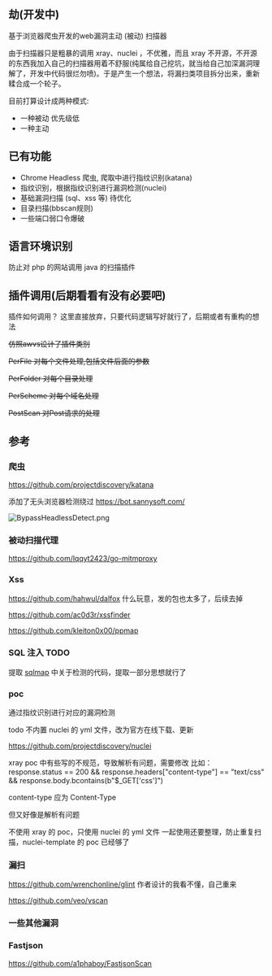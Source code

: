 ## 劫(开发中)

基于浏览器爬虫开发的web漏洞主动 (被动) 扫描器

由于扫描器只是粗暴的调用 xray、nuclei ，不优雅，而且 xray 不开源，不开源的东西我加入自己的扫描器用着不舒服(纯属给自己挖坑，就当给自己加深漏洞理解了，开发中代码很烂勿喷)。于是产生一个想法，将漏扫类项目拆分出来，重新糅合成一个轮子。

目前打算设计成两种模式:

-   一种被动 优先级低
-   一种主动

## 已有功能

- Chrome Headless 爬虫, 爬取中进行指纹识别(katana)
- 指纹识别，根据指纹识别进行漏洞检测(nuclei)
- 基础漏洞扫描 (sql、xss 等) 待优化
- 目录扫描(bbscan规则)
- 一些端口弱口令爆破

## 语言环境识别

防止对 php 的网站调用 java 的扫描插件

## 插件调用(后期看看有没有必要吧)

插件如何调用？ 这里直接放弃，只要代码逻辑写好就行了，后期或者有重构的想法

~~仿照awvs设计了插件类别~~

~~PerFile 对每个文件处理,包括文件后面的参数~~

~~PerFolder 对每个目录处理~~

~~PerScheme 对每个域名处理~~

~~PostScan 对Post请求的处理~~

## 参考

### 爬虫

https://github.com/projectdiscovery/katana

添加了无头浏览器检测绕过 https://bot.sannysoft.com/

![BypassHeadlessDetect.png](https://cdn.jsdelivr.net/gh/yhy0/PicGoImg@master/img/202303062213518.png)

### 被动扫描代理

https://github.com/lqqyt2423/go-mitmproxy

### Xss

https://github.com/hahwul/dalfox 什么玩意，发的包也太多了，后续去掉

https://github.com/ac0d3r/xssfinder

https://github.com/kleiton0x00/ppmap

### SQL 注入  TODO

提取 [sqlmap](https://github.com/sqlmapproject/sqlmap) 中关于检测的代码，提取一部分思想就行了

### poc

通过指纹识别进行对应的漏洞检测

todo 不内置 nuclei 的 yml 文件，改为官方在线下载、更新

https://github.com/projectdiscovery/nuclei

xray poc  中有些写的不规范，导致解析有问题，需要修改
比如：
response.status == 200 && response.headers["content-type"] == "text/css" && response.body.bcontains(b"$_GET['css']")


content-type 应为 Content-Type

但又好像是解析有问题

不使用 xray 的 poc，只使用 nuclei 的 yml 文件
一起使用还要整理，防止重复扫描，nuclei-template 的 poc 已经够了

### 漏扫

https://github.com/wrenchonline/glint 作者设计的我看不懂，自己重来

https://github.com/veo/vscan	

### 一些其他漏洞

### Fastjson

https://github.com/a1phaboy/FastjsonScan